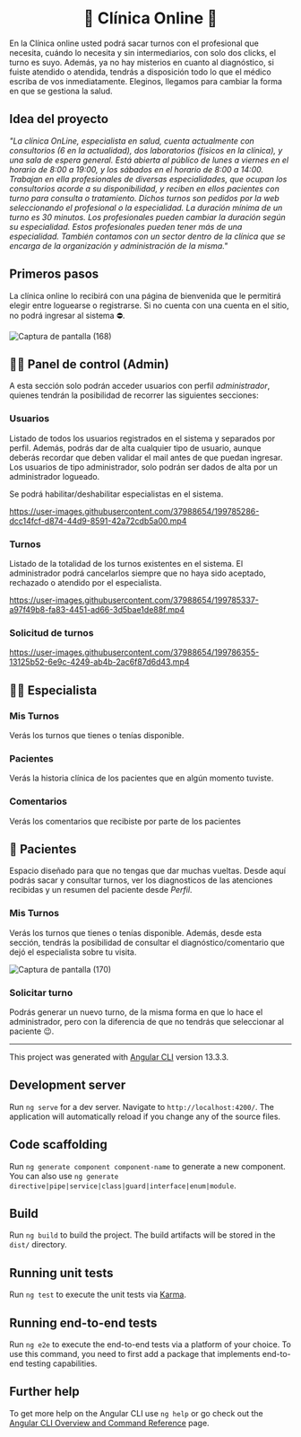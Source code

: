 <h1 align="center">🏥 Clínica Online 🏥</h1>

En la Clínica online usted podrá sacar turnos con el profesional que necesita, cuándo lo necesita y sin intermediarios, con solo dos clicks, el turno es suyo. Además, ya no hay misterios en cuanto al diagnóstico, si fuiste atendido o atendida, tendrás a disposición todo lo que el médico escriba de vos inmediatamente. Eleginos, llegamos para cambiar la forma en que se gestiona la salud.

## Idea del proyecto

<i>"La clínica OnLine, especialista en salud, cuenta actualmente con consultorios (6 en la actualidad), dos laboratorios (físicos en la clínica), y una sala de espera general. Está abierta al público de lunes a viernes en el horario de 8:00 a 19:00, y los sábados en el horario de 8:00 a 14:00.
Trabajan en ella profesionales de diversas especialidades, que ocupan los consultorios acorde a su disponibilidad, y reciben en ellos pacientes con turno para consulta o tratamiento. Dichos turnos son pedidos por la web seleccionando el profesional o la especialidad. La duración mínima de un turno es 30 minutos. 
Los profesionales pueden cambiar la duración según su especialidad. Estos profesionales pueden tener más de una especialidad.
También contamos con un sector dentro de la clínica que se encarga de la organización y administración de la misma."
</i>

## Primeros pasos

La clínica online lo recibirá con una página de bienvenida que le permitirá elegir entre loguearse o registrarse. Si no cuenta con una cuenta en el sitio, no podrá ingresar al sistema ⛔.

![Captura de pantalla (168)](https://user-images.githubusercontent.com/37988654/199773820-c66b4adb-94b8-4d46-a874-c3ead70e6451.png)

## 🧑‍💻 Panel de control (Admin)

A esta sección solo podrán acceder usuarios con perfil <i>administrador</i>, quienes tendrán la posibilidad de recorrer las siguientes secciones:

### Usuarios

Listado de todos los usuarios registrados en el sistema y separados por perfil. Además, podrás dar de alta cualquier tipo de usuario, aunque deberás recordar que deben validar el mail antes de que puedan ingresar. Los usuarios de tipo administrador, solo podrán ser dados de alta por un administrador logueado.

Se podrá habilitar/deshabilitar especialistas en el sistema.

https://user-images.githubusercontent.com/37988654/199785286-dcc14fcf-d874-44d9-8591-42a72cdb5a00.mp4

### Turnos

Listado de la totalidad de los turnos existentes en el sistema. El administrador podrá cancelarlos siempre que no haya sido aceptado, rechazado o atendido por el especialista.

https://user-images.githubusercontent.com/37988654/199785337-a97f49b8-fa83-4451-ad66-3d5bae1de88f.mp4

### Solicitud de turnos

https://user-images.githubusercontent.com/37988654/199786355-13125b52-6e9c-4249-ab4b-2ac6f87d6d43.mp4

## 	:woman_health_worker: Especialista

### Mis Turnos

Verás los turnos que tienes o tenías disponible.

### Pacientes 

Verás la historia clínica de los pacientes que en algún momento tuviste.

### Comentarios

Verás los comentarios que recibiste por parte de los pacientes

## :sneezing_face: Pacientes

Espacio diseñado para que no tengas que dar muchas vueltas. Desde aquí podrás sacar y consultar turnos, ver los diagnosticos de las atenciones recibidas y un resumen del paciente desde <i>Perfil</i>.

### Mis Turnos

Verás los turnos que tienes o tenías disponible. Además, desde esta sección, tendrás la posibilidad de consultar el diagnóstico/comentario que dejó el especialista sobre tu visita.

![Captura de pantalla (170)](https://user-images.githubusercontent.com/37988654/199790208-01c5279d-79d5-439e-8d1f-5c81d2c1ce98.png)

### Solicitar turno

Podrás generar un nuevo turno, de la misma forma en que lo hace el administrador, pero con la diferencia de que no tendrás que seleccionar al paciente 😉.

---

This project was generated with [Angular CLI](https://github.com/angular/angular-cli) version 13.3.3.

## Development server

Run `ng serve` for a dev server. Navigate to `http://localhost:4200/`. The application will automatically reload if you change any of the source files.

## Code scaffolding

Run `ng generate component component-name` to generate a new component. You can also use `ng generate directive|pipe|service|class|guard|interface|enum|module`.

## Build

Run `ng build` to build the project. The build artifacts will be stored in the `dist/` directory.

## Running unit tests

Run `ng test` to execute the unit tests via [Karma](https://karma-runner.github.io).

## Running end-to-end tests

Run `ng e2e` to execute the end-to-end tests via a platform of your choice. To use this command, you need to first add a package that implements end-to-end testing capabilities.

## Further help

To get more help on the Angular CLI use `ng help` or go check out the [Angular CLI Overview and Command Reference](https://angular.io/cli) page.
